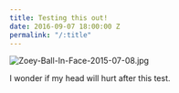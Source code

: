 ```yaml
---
title: Testing this out!
date: 2016-09-07 18:00:00 Z
permalink: "/:title"
---
```


![Zoey-Ball-In-Face-2015-07-08.jpg](/uploads/Zoey-Ball-In-Face-2015-07-08.jpg)

I wonder if my head will hurt after this test.